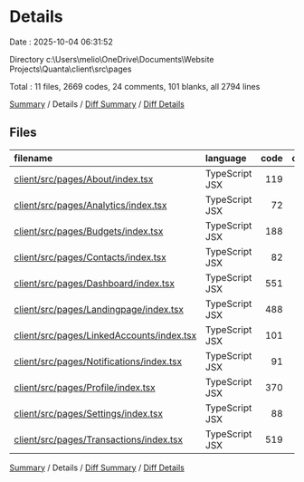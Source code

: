 # Details

Date : 2025-10-04 06:31:52

Directory c:\\Users\\melio\\OneDrive\\Documents\\Website Projects\\Quanta\\client\\src\\pages

Total : 11 files,  2669 codes, 24 comments, 101 blanks, all 2794 lines

[Summary](results.md) / Details / [Diff Summary](diff.md) / [Diff Details](diff-details.md)

## Files
| filename | language | code | comment | blank | total |
| :--- | :--- | ---: | ---: | ---: | ---: |
| [client/src/pages/About/index.tsx](/client/src/pages/About/index.tsx) | TypeScript JSX | 119 | 0 | 3 | 122 |
| [client/src/pages/Analytics/index.tsx](/client/src/pages/Analytics/index.tsx) | TypeScript JSX | 72 | 0 | 4 | 76 |
| [client/src/pages/Budgets/index.tsx](/client/src/pages/Budgets/index.tsx) | TypeScript JSX | 188 | 0 | 11 | 199 |
| [client/src/pages/Contacts/index.tsx](/client/src/pages/Contacts/index.tsx) | TypeScript JSX | 82 | 0 | 2 | 84 |
| [client/src/pages/Dashboard/index.tsx](/client/src/pages/Dashboard/index.tsx) | TypeScript JSX | 551 | 5 | 18 | 574 |
| [client/src/pages/Landingpage/index.tsx](/client/src/pages/Landingpage/index.tsx) | TypeScript JSX | 488 | 12 | 18 | 518 |
| [client/src/pages/LinkedAccounts/index.tsx](/client/src/pages/LinkedAccounts/index.tsx) | TypeScript JSX | 101 | 1 | 4 | 106 |
| [client/src/pages/Notifications/index.tsx](/client/src/pages/Notifications/index.tsx) | TypeScript JSX | 91 | 0 | 4 | 95 |
| [client/src/pages/Profile/index.tsx](/client/src/pages/Profile/index.tsx) | TypeScript JSX | 370 | 5 | 17 | 392 |
| [client/src/pages/Settings/index.tsx](/client/src/pages/Settings/index.tsx) | TypeScript JSX | 88 | 0 | 4 | 92 |
| [client/src/pages/Transactions/index.tsx](/client/src/pages/Transactions/index.tsx) | TypeScript JSX | 519 | 1 | 16 | 536 |

[Summary](results.md) / Details / [Diff Summary](diff.md) / [Diff Details](diff-details.md)